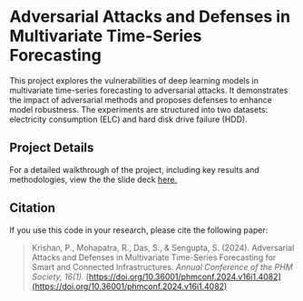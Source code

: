# Adversarial Attacks and Defenses in Multivariate Time-Series Forecasting

This project explores the vulnerabilities of deep learning models in multivariate time-series forecasting to adversarial attacks. It demonstrates the impact of adversarial methods and proposes defenses to enhance model robustness. The experiments are structured into two datasets: electricity consumption (ELC) and hard disk drive failure (HDD).

## Project Details
For a detailed walkthrough of the project, including key results and methodologies, view the the slide deck [here.](https://docs.google.com/presentation/d/1vxJOc2_kIZ0Pny-VaTA05DrBznh1Dfw3uiTj53hiMBY/edit?usp=sharing)

## Citation

If you use this code in your research, please cite the following paper:

> Krishan, P., Mohapatra, R., Das, S., & Sengupta, S. (2024). Adversarial Attacks and Defenses in Multivariate Time-Series Forecasting for Smart and Connected Infrastructures. *Annual Conference of the PHM Society, 16(1).* [https://doi.org/10.36001/phmconf.2024.v16i1.4082](https://doi.org/10.36001/phmconf.2024.v16i1.4082)
